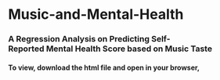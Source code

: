 # Music-and-Mental-Health
### A Regression Analysis on Predicting Self-Reported Mental Health Score based on Music Taste​
#### To view, download the html file and open in your browser,
